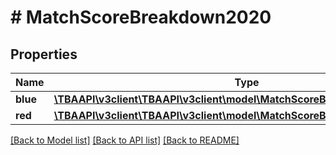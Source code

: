 # # MatchScoreBreakdown2020

## Properties

Name | Type | Description | Notes
------------ | ------------- | ------------- | -------------
**blue** | [**\TBAAPI\v3client\TBAAPI\v3client\model\MatchScoreBreakdown2020Alliance**](MatchScoreBreakdown2020Alliance.md) |  | [optional] 
**red** | [**\TBAAPI\v3client\TBAAPI\v3client\model\MatchScoreBreakdown2020Alliance**](MatchScoreBreakdown2020Alliance.md) |  | [optional] 

[[Back to Model list]](../../README.md#documentation-for-models) [[Back to API list]](../../README.md#documentation-for-api-endpoints) [[Back to README]](../../README.md)


